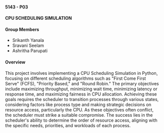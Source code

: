 #### 5143 - P03
#### CPU SCHEDULING SIMULATION

#### Group Members

- Srikanth Yanala
- Sravani Seelam
- Ashritha Parupati

#### Overview
This project involves implementing a CPU Scheduling Simulation in Python, focusing on different scheduling algorithms such as "First Come First Serve" (FCFS), "Priority Based," and "Round Robin." The primary objectives include maximizing throughput, minimizing wait time, minimizing latency or response time, and maximizing fairness in CPU allocation. Achieving these goals requires the scheduler to transition processes through various states, considering factors like process type and making strategic decisions on resource access, particularly the CPU. As these objectives often conflict, the scheduler must strike a suitable compromise. The success lies in the scheduler's ability to determine the order of resource access, aligning with the specific needs, priorities, and workloads of each process.

